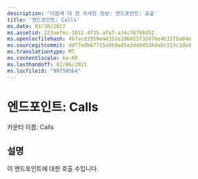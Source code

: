 ```yaml
---
description: '다음에 대 한 자세한 정보: 엔드포인트: 호출'
title: '엔드포인트: Calls'
ms.date: 03/30/2017
ms.assetid: 223aefec-3011-4f35-afa7-a34c76708d52
ms.openlocfilehash: 4b7acd2959e44352e206d25f3d47be4b31f8a84e
ms.sourcegitcommit: ddf7edb67715a5b9a45e3dd44536dabc153c1de0
ms.translationtype: MT
ms.contentlocale: ko-KR
ms.lasthandoff: 02/06/2021
ms.locfileid: "99759564"
---
```

# <a name="endpoint-calls"></a>엔드포인트: Calls

카운터 이름: Calls  
  
## <a name="description"></a>설명  

 이 엔드포인트에 대한 호출 수입니다.
